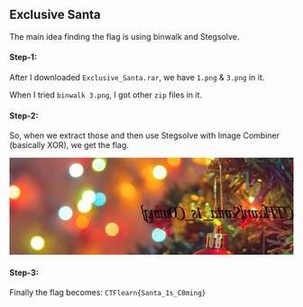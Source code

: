 ## Exclusive Santa
The main idea finding the flag is using binwalk and Stegsolve.

#### Step-1:
After I downloaded `Exclusive_Santa.rar`, we have `1.png` & `3.png` in it.

When I tried `binwalk 3.png`, I got other `zip` files in it.

#### Step-2:
So, when we extract those and then use Stegsolve with Image Combiner (basically XOR), we get the flag.

<img src="Flag.png">

#### Step-3:
Finally the flag becomes: 
`CTFlearn{Santa_1s_C0ming}`